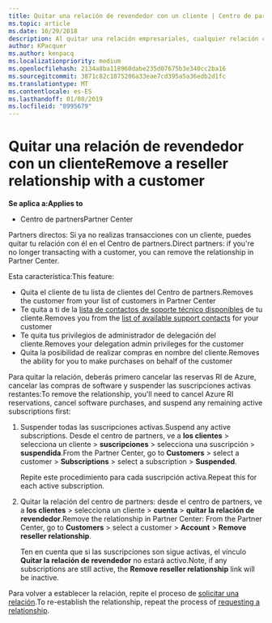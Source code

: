 ```yaml
---
title: Quitar una relación de revendedor con un cliente | Centro de partners
ms.topic: article
ms.date: 10/29/2018
description: Al quitar una relación empresariales, cualquier relación cerrada de negocio desaparecerá de la vista en el Centro de partners.
author: KPacquer
ms.author: kenpacq
ms.localizationpriority: medium
ms.openlocfilehash: 2134a8ba118960dabe235d07675b3e340cc2ba16
ms.sourcegitcommit: 3871c82c1075206a33eae7cd395a5a36edb2d1fc
ms.translationtype: MT
ms.contentlocale: es-ES
ms.lasthandoff: 01/08/2019
ms.locfileid: "8995679"
---
```

# <a name="remove-a-reseller-relationship-with-a-customer"></a><span data-ttu-id="52e98-103">Quitar una relación de revendedor con un cliente</span><span class="sxs-lookup"><span data-stu-id="52e98-103">Remove a reseller relationship with a customer</span></span>

**<span data-ttu-id="52e98-104">Se aplica a:</span><span class="sxs-lookup"><span data-stu-id="52e98-104">Applies to</span></span>**

-   <span data-ttu-id="52e98-105">Centro de partners</span><span class="sxs-lookup"><span data-stu-id="52e98-105">Partner Center</span></span>

<span data-ttu-id="52e98-106">Partners directos: Si ya no realizas transacciones con un cliente, puedes quitar tu relación con él en el Centro de partners.</span><span class="sxs-lookup"><span data-stu-id="52e98-106">Direct partners: if you're no longer transacting with a customer, you can remove the relationship in Partner Center.</span></span> 

<span data-ttu-id="52e98-107">Esta característica:</span><span class="sxs-lookup"><span data-stu-id="52e98-107">This feature:</span></span>
*  <span data-ttu-id="52e98-108">Quita el cliente de tu lista de clientes del Centro de partners.</span><span class="sxs-lookup"><span data-stu-id="52e98-108">Removes the customer from your list of customers in Partner Center</span></span>
*  <span data-ttu-id="52e98-109">Te quita a ti de la [lista de contactos de soporte técnico disponibles](assign-support-contacts.md) de tu cliente.</span><span class="sxs-lookup"><span data-stu-id="52e98-109">Removes you from the [list of available support contacts](assign-support-contacts.md) for your customer</span></span>
*  <span data-ttu-id="52e98-110">Te quita tus privilegios de administrador de delegación del cliente.</span><span class="sxs-lookup"><span data-stu-id="52e98-110">Removes your delegation admin privileges for the customer</span></span>
*  <span data-ttu-id="52e98-111">Quita la posibilidad de realizar compras en nombre del cliente.</span><span class="sxs-lookup"><span data-stu-id="52e98-111">Removes the ability for you to make purchases on behalf of the customer</span></span>

<span data-ttu-id="52e98-112">Para quitar la relación, deberás primero cancelar las reservas RI de Azure, cancelar las compras de software y suspender las suscripciones activas restantes:</span><span class="sxs-lookup"><span data-stu-id="52e98-112">To remove the relationship, you'll need to cancel Azure RI reservations, cancel software purchases, and suspend any remaining active subscriptions first:</span></span>
1. <span data-ttu-id="52e98-113">Suspender todas las suscripciones activas.</span><span class="sxs-lookup"><span data-stu-id="52e98-113">Suspend any active subscriptions.</span></span> <span data-ttu-id="52e98-114">Desde el centro de partners, ve a **los clientes** > selecciona un cliente > **suscripciones** > selecciona una suscripción > **suspendida**.</span><span class="sxs-lookup"><span data-stu-id="52e98-114">From the Partner Center, go to **Customers** > select a customer > **Subscriptions** > select a subscription > **Suspended**.</span></span> 

   <span data-ttu-id="52e98-115">Repite este procedimiento para cada suscripción activa.</span><span class="sxs-lookup"><span data-stu-id="52e98-115">Repeat this for each active subscription.</span></span>

2. <span data-ttu-id="52e98-116">Quitar la relación del centro de partners: desde el centro de partners, ve a **los clientes** > selecciona un cliente > **cuenta** > **quitar la relación de revendedor**.</span><span class="sxs-lookup"><span data-stu-id="52e98-116">Remove the relationship in Partner Center: From the Partner Center, go to **Customers** > select a customer > **Account** > **Remove reseller relationship**.</span></span>

   <span data-ttu-id="52e98-117">Ten en cuenta que si las suscripciones son sigue activas, el vínculo **Quitar la relación de revendedor** no estará activo.</span><span class="sxs-lookup"><span data-stu-id="52e98-117">Note, if any subscriptions are still active, the **Remove reseller relationship** link will be inactive.</span></span> 

<span data-ttu-id="52e98-118">Para volver a establecer la relación, repite el proceso de [solicitar una relación](request-a-relationship-with-a-customer.md).</span><span class="sxs-lookup"><span data-stu-id="52e98-118">To re-establish the relationship, repeat the process of [requesting a relationship](request-a-relationship-with-a-customer.md).</span></span>
